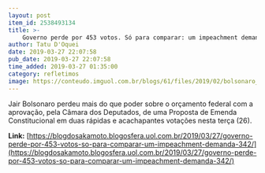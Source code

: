```yaml
---
layout: post
item_id: 2538493134
title: >-
    Governo perde por 453 votos. Só para comparar: um impeachment demanda 342
author: Tatu D'Oquei
date: 2019-03-27 22:07:58
pub_date: 2019-03-27 22:07:58
time_added: 2019-03-27 01:35:00
category: refletimos
image: https://conteudo.imguol.com.br/blogs/61/files/2019/02/bolsonaro_maia-615x300.jpg
---
```


Jair Bolsonaro perdeu mais do que poder sobre o orçamento federal com a aprovação, pela Câmara dos Deputados, de uma Proposta de Emenda Constitucional em duas rápidas e acachapantes votações nesta terça (26).

**Link:** [https://blogdosakamoto.blogosfera.uol.com.br/2019/03/27/governo-perde-por-453-votos-so-para-comparar-um-impeachment-demanda-342/](https://blogdosakamoto.blogosfera.uol.com.br/2019/03/27/governo-perde-por-453-votos-so-para-comparar-um-impeachment-demanda-342/)

